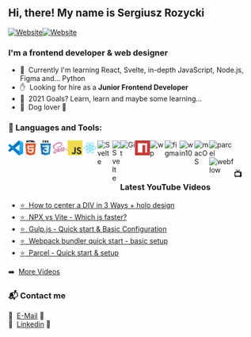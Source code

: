 ## Hi, there! My name is Sergiusz Rozycki

  

[![Website](https://img.shields.io/website?label=sergiuszrozycki.com&style=for-the-badge&url=https%3A%2F%2Fsergiuszrozycki.com)](https://sergiuszrozycki.com)[![Website](https://img.shields.io/youtube/channel/views/UC4d3lAX72bBlWOwEl5Fw2hw?label=YouTube%20%40frontend%27s%20den&style=for-the-badge)](https://www.youtube.com/channel/UC4d3lAX72bBlWOwEl5Fw2hw/featured)


### I'm a frontend developer & web designer

 - :telescope:&nbsp;  Currently I'm learning React, Svelte, in-depth JavaScript, Node.js, Figma and... Python <br />
 - :raised_hand:&nbsp; Looking for hire as a **Junior Frontend Developer** <br />
 - :date:&nbsp;   2021 Goals? Learn, learn and maybe some learning... <br />
 - :8ball:&nbsp;  Dog lover :dog:

### :memo: Languages and Tools:

<img align="left" alt="Visual Studio Code" width="30px" src="https://raw.githubusercontent.com/github/explore/80688e429a7d4ef2fca1e82350fe8e3517d3494d/topics/visual-studio-code/visual-studio-code.png" />
<img align="left" alt="HTML5" width="30px" src="https://raw.githubusercontent.com/github/explore/80688e429a7d4ef2fca1e82350fe8e3517d3494d/topics/html/html.png" />
<img align="left" alt="CSS3" width="30px" src="https://raw.githubusercontent.com/github/explore/80688e429a7d4ef2fca1e82350fe8e3517d3494d/topics/css/css.png" />
<img align="left" alt="Sass" width="30px" src="https://raw.githubusercontent.com/github/explore/80688e429a7d4ef2fca1e82350fe8e3517d3494d/topics/sass/sass.png" />
<img align="left" alt="JavaScript" width="30px" src="https://raw.githubusercontent.com/github/explore/80688e429a7d4ef2fca1e82350fe8e3517d3494d/topics/javascript/javascript.png" />
<img align="left" alt="React" width="30px" src="https://raw.githubusercontent.com/github/explore/80688e429a7d4ef2fca1e82350fe8e3517d3494d/topics/react/react.png" />
<img align="left" alt="Svelte" width="30px" src="https://raw.githubusercontent.com/sveltejs/svelte/29052aba7d0b78316d3a52aef1d7ddd54fe6ca84/site/static/images/svelte-android-chrome-512.png" />
<img align="left" alt="Svelte" width="16px" src="https://raw.githubusercontent.com/gulpjs/artwork/master/gulp-2x.png" />
<img align="left" alt="Git" width="30px" src="https://user-images.githubusercontent.com/7927596/68089633-dfed3800-fe38-11e9-893e-4efd59306bdd.png" />

<img align="left" alt="npm" width="30px" src="https://raw.githubusercontent.com/github/explore/80688e429a7d4ef2fca1e82350fe8e3517d3494d/topics/npm/npm.png" />
<img align="left" alt="wp" width="30px" src="https://cdn.iconscout.com/icon/free/png-256/wordpress-48-721986.png" />
<img align="left" alt="figma" width="30px" src="https://2.bp.blogspot.com/-KVFNcyNJpmc/XIe-Sqa674I/AAAAAAAAIuk/VRK5WWydfD4yjMq_AkU6B2h3WAROEvOMgCK4BGAYYCw/s1600/logo%2Bfigma%2Bicon.png" />
<img align="left" alt="win10" width="30px" src="https://upload.wikimedia.org/wikipedia/commons/thumb/5/5f/Windows_logo_-_2012.svg/1024px-Windows_logo_-_2012.svg.png" />

<img align="left" alt="macOS" width="30px" src="https://freepngimg.com/download/apple/68692-logo-macos-icon-iphone-apple-download-free-image.png" />
<img align="left" alt="parcel" width="50px" src="https://parceljs.org/assets/parcel-og.png" />
<img align="left" alt="webflow" width="50px" src="https://alternative.me/media/256/webflow-icon-csuecwawrfakd3y5-c.png" />


<br />
<br />

### :tv: Latest YouTube Videos

- [ :star:&nbsp; How to center a DIV in 3 Ways + holo design](https://www.youtube.com/watch?v=aAaTp_Uhu_8)
- [:star:&nbsp; NPX vs Vite - Which is faster?](https://youtu.be/3R-goV9PZ4Y)
-  [:star:&nbsp; Gulp.js - Quick start & Basic Configuration](https://youtu.be/UXUs8v68yIU)
- [:star:&nbsp; Webpack bundler quick start - basic setup](https://youtu.be/9Giboi5QMNw)
- [:star:&nbsp; Parcel - Quick start & setup](https://youtu.be/lvJCIiTJQio)

:arrow_right:&nbsp; [More Videos](https://www.youtube.com/channel/UC4d3lAX72bBlWOwEl5Fw2hw/videos)

### :mailbox_with_mail: Contact me

:email:&nbsp; [E-Mail](mailto:sergiuszrozycki@icloud.com?subject=[GitHub]%20General%20Inquiry) :email: <br />
:office:&nbsp; [Linkedin](https://www.linkedin.com/in/sergiuszrozycki/) :office:
